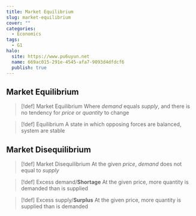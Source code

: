 ```yaml
---
title: Market Equilibrium
slug: market-equilibrium
cover: ""
categories:
  - Economics
tags:
  - G1
halo:
  site: https://www.pu6uyun.net
  name: 669ac015-291e-4545-afa7-9093d4dfdcf6
  publish: true
---
```

## Market Equilibrium
> [!def] Market Equilibrium
> Where *demand* equals *supply*, and there is no tendency for *price* or *quantity* to change

> [!def] Equilibrium
> A state in which opposing forces are balanced, system are stable

## Market Disequilibrium
> [!def] Market Disequilibrium
> At the given *price*, *demand* does not equal to *supply*

> [!def] Excess demand/**Shortage**
> At the given price, more quantity is demanded than is supplied

> [!def] Excess supply/**Surplus**
> At the given price, more quantity is supplied than is demanded




